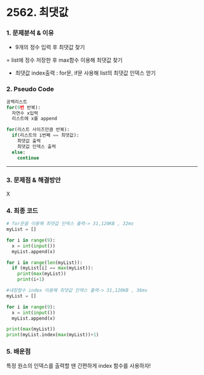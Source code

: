 # 2562. 최댓값

### 1. 문제분석 & 이유

- 9개의 정수 입력 후 최댓값 찾기

= list에 정수 저장한 후 max함수 이용해 최댓값 찾기

- 최댓값 index출력 : for문, if문 사용해 list의 최댓값 인덱스 얻기

### 2. Pseudo Code

```python
공백리스트
for(9번 반복):
  자연수 x입력
  리스트에 x를 append

for(리스트 사이즈만큼 반복):
  if(리스트의 i번째 == 최댓값):
    최댓값 출력
    최댓값 인덱스 출력
  else:
    continue

```

---

### 3. 문제점 & 해결방안

X

### 4. 최종 코드

```python
# for문을 이용해 최댓값 인덱스 출력-> 31,120KB , 32ms
myList = []

for i in range(9):
  x = int(input())
  myList.append(x)

for i in range(len(myList)):
  if (myList[i] == max(myList)):
    print(max(myList))
    print(i+1)
```

```python
#내장함수 index 이용해 최댓값 인덱스 출력-> 31,120KB , 36ms
myList = []

for i in range(9):
  x = int(input())
  myList.append(x)

print(max(myList))
print(myList.index(max(myList))+1)
```

### 5. 배운점

특정 원소의 인덱스를 출력할 땐 간편하게 index 함수를 사용하자!
